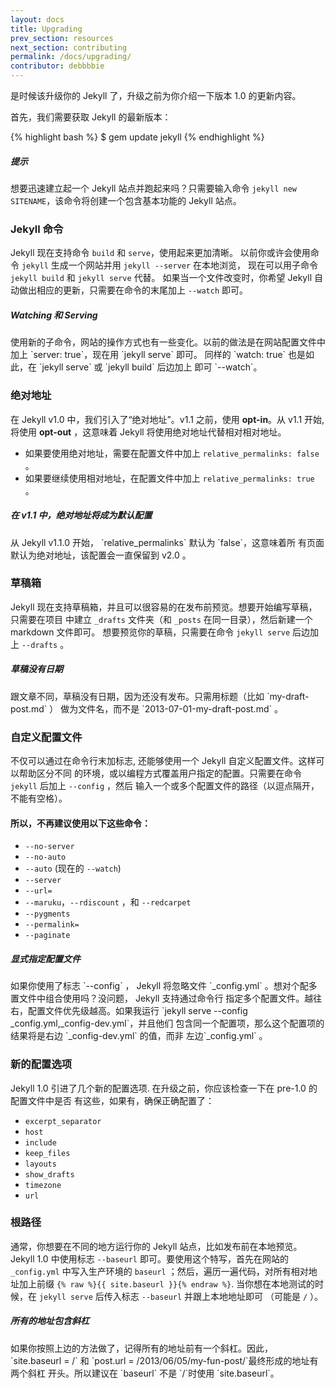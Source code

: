```yaml
---
layout: docs
title: Upgrading
prev_section: resources
next_section: contributing
permalink: /docs/upgrading/
contributor: debbbbie
---
```


是时候该升级你的 Jekyll 了，升级之前为你介绍一下版本 1.0 的更新内容。

首先，我们需要获取 Jekyll 的最新版本：

{% highlight bash %}
$ gem update jekyll
{% endhighlight %}

<div class="note feature">
  <h5 markdown="1">提示</h5>
  <p markdown="1">想要迅速建立起一个 Jekyll 站点并跑起来吗？只需要输入命令
 <code>jekyll new SITENAME</code>，该命令将创建一个包含基本功能的 Jekyll 站点。</p>
</div>

### Jekyll 命令

Jekyll 现在支持命令 `build` 和 `serve`，使用起来更加清晰。
以前你或许会使用命令 `jekyll` 生成一个网站并用 `jekyll --server` 在本地浏览， 
现在可以用子命令 `jekyll build` 和 `jekyll serve` 代替。
如果当一个文件改变时，你希望 Jekyll 自动做出相应的更新，只需要在命令的末尾加上 `--watch` 即可。

<div class="note info">
  <h5>Watching 和 Serving</h5>
  <p markdown="1">使用新的子命令，网站的操作方式也有一些变化。以前的做法是在网站配置文件中加上
 `server: true`，现在用 `jekyll serve` 即可。 同样的 `watch: true` 也是如此，在
 `jekyll serve` 或 `jekyll build` 后边加上 即可 `&#45;&#45;watch`。</p>
</div>

### 绝对地址

在 Jekyll v1.0 中，我们引入了“绝对地址”。v1.1 之前，使用 **opt-in**。从 v1.1 开始, 
将使用 **opt-out** ，这意味着 Jekyll 将使用绝对地址代替相对相对地址。

* 如果要使用绝对地址，需要在配置文件中加上 `relative_permalinks: false` 。
* 如果要继续使用相对地址，在配置文件中加上 `relative_permalinks: true` 。

<div class="note warning" id="absolute-permalinks-warning">
  <h5 markdown="1">在 v1.1 中，绝对地址将成为默认配置</h5>
  <p markdown="1">
    从 Jekyll v1.1.0 开始， `relative_permalinks` 默认为 `false`，这意味着所
    有页面默认为绝对地址，该配置会一直保留到 v2.0 。
  </p>
</div>

### 草稿箱

Jekyll 现在支持草稿箱，并且可以很容易的在发布前预览。想要开始编写草稿，只需要在项目
中建立 `_drafts` 文件夹（和 `_posts` 在同一目录），然后新建一个 markdown 文件即可。
想要预览你的草稿，只需要在命令 `jekyll serve` 后边加上 `--drafts` 。

<div class="note info">
  <h5 markdown="1">草稿没有日期</h5>
  <p markdown="1">
    跟文章不同，草稿没有日期，因为还没有发布。只需用标题（比如 `my-draft-post.md` ）
    做为文件名，而不是 `2013-07-01-my-draft-post.md` 。</p>
</div>

### 自定义配置文件

不仅可以通过在命令行末加标志, 还能够使用一个 Jekyll 自定义配置文件。这样可以帮助区分不同
的环境，或以编程方式覆盖用户指定的配置。只需要在命令 `jekyll` 后加上 `--config` ，然后
输入一个或多个配置文件的路径（以逗点隔开，不能有空格）。

#### 所以，不再建议使用以下这些命令：

* `--no-server`
* `--no-auto`
* `--auto` (现在的 `--watch`)
* `--server`
* `--url=`
* `--maruku`，`--rdiscount` ，和 `--redcarpet`
* `--pygments`
* `--permalink=`
* `--paginate`

<div class="note info">
  <h5>显式指定配置文件</h5>
  <p markdown="1">如果你使用了标志 `&#45;&#45;config` ， Jekyll 将忽略文件
    `&#95;config.yml` 。想对个配多置文件中组合使用吗？没问题， Jekyll 支持通过命令行
    指定多个配置文件。越往右，配置文件优先级越高。如果我运行
    `jekyll serve &#45;&#45;config &#95;config.yml,&#95;config-dev.yml`，并且他们
    包含同一个配置项，那么这个配置项的结果将是右边 `&#95;config-dev.yml` 的值，而非
    左边`&#95;config.yml` 。</p>
</div>

### 新的配置选项

Jekyll 1.0 引进了几个新的配置选项. 在升级之前，你应该检查一下在 pre-1.0 的配置文件中是否
有这些，如果有，确保正确配置了：

* `excerpt_separator`
* `host`
* `include`
* `keep_files`
* `layouts`
* `show_drafts`
* `timezone`
* `url`

### 根路径

通常，你想要在不同的地方运行你的 Jekyll 站点，比如发布前在本地预览。Jekyll 1.0 中使用标志
 `--baseurl` 即可。要使用这个特写，首先在网站的 `_config.yml` 中写入生产环境的 `baseurl`
 ；然后，遍历一遍代码，对所有相对地址加上前缀 `{% raw %}{{ site.baseurl }}{% endraw %}`.
当你想在本地测试的时候，在 `jekyll serve` 后传入标志 `--baseurl` 并跟上本地地址即可
（可能是 `/` ）。


<div class="note warning">
  <h5 markdown="1">所有的地址包含斜杠</h5>
  <p markdown="1">如果你按照上边的方法做了，记得所有的地址前有一个斜杠。因此，
 `site.baseurl = /` 和 `post.url = /2013/06/05/my-fun-post/`最终形成的地址有两个斜杠
开头。所以建议在  `baseurl` 不是 `/`时使用  `site.baseurl`。</p>
</div>
